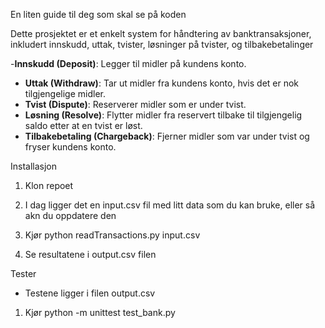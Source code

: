 En liten guide til deg som skal se på koden

Dette prosjektet er et enkelt system for håndtering av banktransaksjoner, inkludert innskudd, uttak, tvister, løsninger på tvister, og tilbakebetalinger

-**Innskudd (Deposit)**: Legger til midler på kundens konto.
- **Uttak (Withdraw)**: Tar ut midler fra kundens konto, hvis det er nok tilgjengelige midler.
- **Tvist (Dispute)**: Reserverer midler som er under tvist.
- **Løsning (Resolve)**: Flytter midler fra reservert tilbake til tilgjengelig saldo etter at en tvist er løst.
- **Tilbakebetaling (Chargeback)**: Fjerner midler som var under tvist og fryser kundens konto.

Installasjon

1. Klon repoet

2. I dag ligger det en input.csv fil med litt data som du kan bruke, eller så akn du oppdatere den

3. Kjør python readTransactions.py input.csv

4. Se resultatene i output.csv filen

Tester

- Testene ligger i filen output.csv

1.  Kjør python -m unittest test_bank.py
